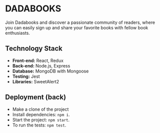 # DADABOOKS

Join Dadabooks and discover a passionate community of readers, where you can easily sign up and share your favorite books with fellow book enthusiasts.

## Technology Stack

- **Front-end:** React, Redux
- **Back-end:** Node.js, Express
- **Database:** MongoDB with Mongoose
- **Testing:** Jest
- **Libraries:** SweetAlert2

## Deployment (back)

- Make a clone of the project
- Install dependencies: `npm i`.
- Start the project: `npm start`.
- To run the tests: `npm test`.
